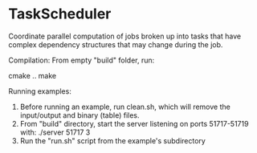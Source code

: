 # TaskScheduler
Coordinate parallel computation of jobs broken up into  tasks that have complex dependency structures that may change during the job.

Compilation:
From empty "build" folder, run: 

cmake ..
make

Running examples:
1) Before running an example, run clean.sh, which will remove the input/output and binary (table) files. 
2) From "build" directory, start the server listening on ports 51717-51719 with:
./server 51717 3
3) Run the "run.sh" script from the example's subdirectory